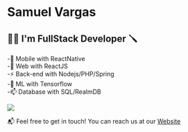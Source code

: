 # Samuel Vargas
## 👨‍🔬 I'm FullStack Developer 🪛

-🔭 Mobile with ReactNative\
-🌱 Web with ReactJS\
-⚡  Back-end with Nodejs/PHP/Spring\
-💬 ML with Tensorflow\
-📫 Database with SQL/RealmDB

[![](https://github-readme-stats.vercel.app/api?username=samupp2758&count_private=true&show_icons=true&theme=onedark)](https://github.com/samupp2758)

📬 Feel free to get in touch! You can reach us at our [Website](samupp2758.github.io)
